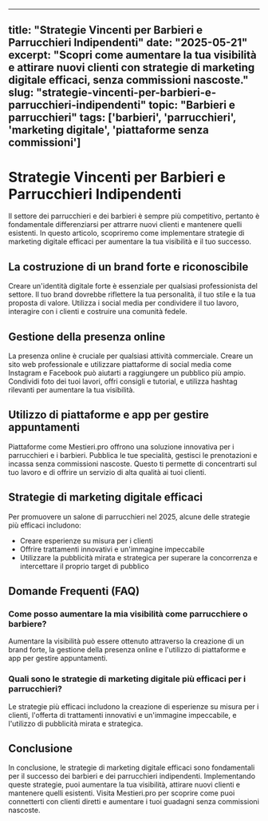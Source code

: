 
---
title: "Strategie Vincenti per Barbieri e Parrucchieri Indipendenti"
date: "2025-05-21"
excerpt: "Scopri come aumentare la tua visibilità e attirare nuovi clienti con strategie di marketing digitale efficaci, senza commissioni nascoste."
slug: "strategie-vincenti-per-barbieri-e-parrucchieri-indipendenti"
topic: "Barbieri e parrucchieri"
tags: ['barbieri', 'parrucchieri', 'marketing digitale', 'piattaforme senza commissioni']
---

# Strategie Vincenti per Barbieri e Parrucchieri Indipendenti

Il settore dei parrucchieri e dei barbieri è sempre più competitivo, pertanto è fondamentale differenziarsi per attrarre nuovi clienti e mantenere quelli esistenti. In questo articolo, scopriremo come implementare strategie di marketing digitale efficaci per aumentare la tua visibilità e il tuo successo.

## La costruzione di un brand forte e riconoscibile

Creare un'identità digitale forte è essenziale per qualsiasi professionista del settore. Il tuo brand dovrebbe riflettere la tua personalità, il tuo stile e la tua proposta di valore. Utilizza i social media per condividere il tuo lavoro, interagire con i clienti e costruire una comunità fedele.

## Gestione della presenza online

La presenza online è cruciale per qualsiasi attività commerciale. Creare un sito web professionale e utilizzare piattaforme di social media come Instagram e Facebook può aiutarti a raggiungere un pubblico più ampio. Condividi foto dei tuoi lavori, offri consigli e tutorial, e utilizza hashtag rilevanti per aumentare la tua visibilità.

## Utilizzo di piattaforme e app per gestire appuntamenti

Piattaforme come Mestieri.pro offrono una soluzione innovativa per i parrucchieri e i barbieri. Pubblica le tue specialità, gestisci le prenotazioni e incassa senza commissioni nascoste. Questo ti permette di concentrarti sul tuo lavoro e di offrire un servizio di alta qualità ai tuoi clienti.

## Strategie di marketing digitale efficaci

Per promuovere un salone di parrucchieri nel 2025, alcune delle strategie più efficaci includono:

*   Creare esperienze su misura per i clienti
*   Offrire trattamenti innovativi e un'immagine impeccabile
*   Utilizzare la pubblicità mirata e strategica per superare la concorrenza e intercettare il proprio target di pubblico

## Domande Frequenti (FAQ)

### Come posso aumentare la mia visibilità come parrucchiere o barbiere?

Aumentare la visibilità può essere ottenuto attraverso la creazione di un brand forte, la gestione della presenza online e l'utilizzo di piattaforme e app per gestire appuntamenti.

### Quali sono le strategie di marketing digitale più efficaci per i parrucchieri?

Le strategie più efficaci includono la creazione di esperienze su misura per i clienti, l'offerta di trattamenti innovativi e un'immagine impeccabile, e l'utilizzo di pubblicità mirata e strategica.

## Conclusione

In conclusione, le strategie di marketing digitale efficaci sono fondamentali per il successo dei barbieri e dei parrucchieri indipendenti. Implementando queste strategie, puoi aumentare la tua visibilità, attirare nuovi clienti e mantenere quelli esistenti. Visita Mestieri.pro per scoprire come puoi connetterti con clienti diretti e aumentare i tuoi guadagni senza commissioni nascoste.
